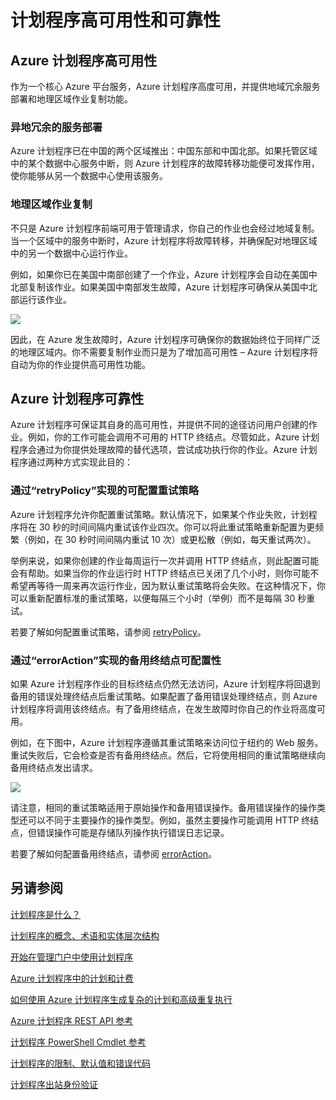 <properties
 pageTitle="计划程序高可用性和可靠性"
 description="计划程序高可用性和可靠性"
 services="scheduler"
 documentationCenter=".NET"
 authors="krisragh"
 manager="dwrede"
 editor=""/>
<tags
 ms.service="scheduler"
 ms.workload="infrastructure-services"
 ms.tgt_pltfrm="na"
 ms.devlang="dotnet"
 ms.topic="article"
 ms.date="08/16/2016"
 wacn.date="10/10/2016"
 ms.author="deli"/>


# 计划程序高可用性和可靠性

## Azure 计划程序高可用性

作为一个核心 Azure 平台服务，Azure 计划程序高度可用，并提供地域冗余服务部署和地理区域作业复制功能。

### 异地冗余的服务部署

Azure 计划程序已在中国的两个区域推出：中国东部和中国北部。如果托管区域中的某个数据中心服务中断，则 Azure 计划程序的故障转移功能便可发挥作用，使你能够从另一个数据中心使用该服务。

### 地理区域作业复制

不只是 Azure 计划程序前端可用于管理请求，你自己的作业也会经过地域复制。当一个区域中的服务中断时，Azure 计划程序将故障转移，并确保配对地理区域中的另一个数据中心运行作业。

例如，如果你已在美国中南部创建了一个作业，Azure 计划程序会自动在美国中北部复制该作业。如果美国中南部发生故障，Azure 计划程序可确保从美国中北部运行该作业。

![][1]

因此，在 Azure 发生故障时，Azure 计划程序可确保你的数据始终位于同样广泛的地理区域内。你不需要复制作业而只是为了增加高可用性 – Azure 计划程序将自动为你的作业提供高可用性功能。

## Azure 计划程序可靠性

Azure 计划程序可保证其自身的高可用性，并提供不同的途径访问用户创建的作业。例如，你的工作可能会调用不可用的 HTTP 终结点。尽管如此，Azure 计划程序会通过为你提供处理故障的替代选项，尝试成功执行你的作业。Azure 计划程序通过两种方式实现此目的：

### 通过“retryPolicy”实现的可配置重试策略

Azure 计划程序允许你配置重试策略。默认情况下，如果某个作业失败，计划程序将在 30 秒的时间间隔内重试该作业四次。你可以将此重试策略重新配置为更频繁（例如，在 30 秒时间间隔内重试 10 次）或更松散（例如，每天重试两次）。

举例来说，如果你创建的作业每周运行一次并调用 HTTP 终结点，则此配置可能会有帮助。如果当你的作业运行时 HTTP 终结点已关闭了几个小时，则你可能不希望再等待一周来再次运行作业，因为默认重试策略将会失败。在这种情况下，你可以重新配置标准的重试策略，以便每隔三个小时（举例）而不是每隔 30 秒重试。

若要了解如何配置重试策略，请参阅 [retryPolicy](/documentation/articles/scheduler-concepts-terms/#retrypolicy)。

### 通过“errorAction”实现的备用终结点可配置性

如果 Azure 计划程序作业的目标终结点仍然无法访问，Azure 计划程序将回退到备用的错误处理终结点后重试策略。如果配置了备用错误处理终结点，则 Azure 计划程序将调用该终结点。有了备用终结点，在发生故障时你自己的作业将高度可用。

例如，在下图中，Azure 计划程序遵循其重试策略来访问位于纽约的 Web 服务。重试失败后，它会检查是否有备用终结点。然后，它将使用相同的重试策略继续向备用终结点发出请求。

![][2]

请注意，相同的重试策略适用于原始操作和备用错误操作。备用错误操作的操作类型还可以不同于主要操作的操作类型。例如，虽然主要操作可能调用 HTTP 终结点，但错误操作可能是存储队列操作执行错误日志记录。

若要了解如何配置备用终结点，请参阅 [errorAction](/documentation/articles/scheduler-concepts-terms/#action-and-erroraction)。

## 另请参阅
 
 [计划程序是什么？](/documentation/articles/scheduler-intro/)
 
 [计划程序的概念、术语和实体层次结构](/documentation/articles/scheduler-concepts-terms/)
 
 [开始在管理门户中使用计划程序](/documentation/articles/scheduler-get-started-portal/)
 
 [Azure 计划程序中的计划和计费](/documentation/articles/scheduler-plans-billing/)
 
 [如何使用 Azure 计划程序生成复杂的计划和高级重复执行](/documentation/articles/scheduler-advanced-complexity/)
 
 [Azure 计划程序 REST API 参考](https://msdn.microsoft.com/zh-cn/library/mt629143)
 
 [计划程序 PowerShell Cmdlet 参考](/documentation/articles/scheduler-powershell-reference/)
 
 [计划程序的限制、默认值和错误代码](/documentation/articles/scheduler-limits-defaults-errors/)
 
 [计划程序出站身份验证](/documentation/articles/scheduler-outbound-authentication/)
 
 
[1]: ./media/scheduler-high-availability-reliability/scheduler-high-availability-reliability-image1.png

[2]: ./media/scheduler-high-availability-reliability/scheduler-high-availability-reliability-image2.png

<!---HONumber=Mooncake_0926_2016-->